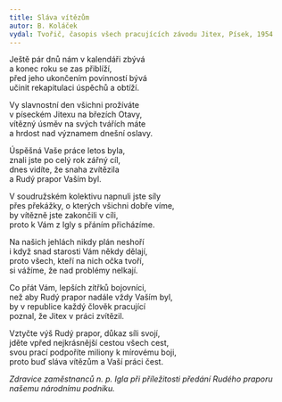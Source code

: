```yaml
---
title: Sláva vítězům
autor: B. Koláček
vydal: Tvořič, časopis všech pracujících závodu Jitex, Písek, 1954
---
```


Ještě pár dnů nám v kalendáři zbývá   
a konec roku se zas přiblíží,   
před jeho ukončením povinností bývá    
učinit rekapitulaci úspěchů a obtíží.

Vy slavnostní den všichni prožíváte   
v píseckém Jitexu na březích Otavy,  
vítězný úsměv na svých tvářích máte  
a hrdost nad významem dnešní oslavy.

Úspěšná Vaše práce letos byla,    
znali jste po celý rok zářný cíl,  
dnes vidíte, že snaha zvítězila   
a Rudý prapor Vaším byl.

V soudružském kolektivu napnuli jste síly   
přes překážky, o kterých všichni dobře víme,  
by vítězně jste zakončili v cíli,   
proto k Vám z Igly s přáním přicházíme.

Na našich jehlách nikdy plán neshoří   
i když snad starosti Vám někdy dělají,  
proto všech, kteří na nich očka tvoří,  
si vážíme, že nad problémy nelkají.

Co přát Vám, lepších zítřků bojovníci,   
než aby Rudý prapor nadále vždy Vaším byl,   
by v republice každý člověk pracující   
poznal, že Jitex v práci zvítězil.

Vztyčte výš Rudý prapor, důkaz síli svojí,  
jděte vpřed nejkrásnější cestou všech cest,   
svou prací podpoříte miliony k mírovému boji,  
proto buď sláva vítězům a Vaší práci čest.



_Zdravice zaměstnanců n. p. Igla při příležitosti předání Rudého praporu našemu národnímu podniku._